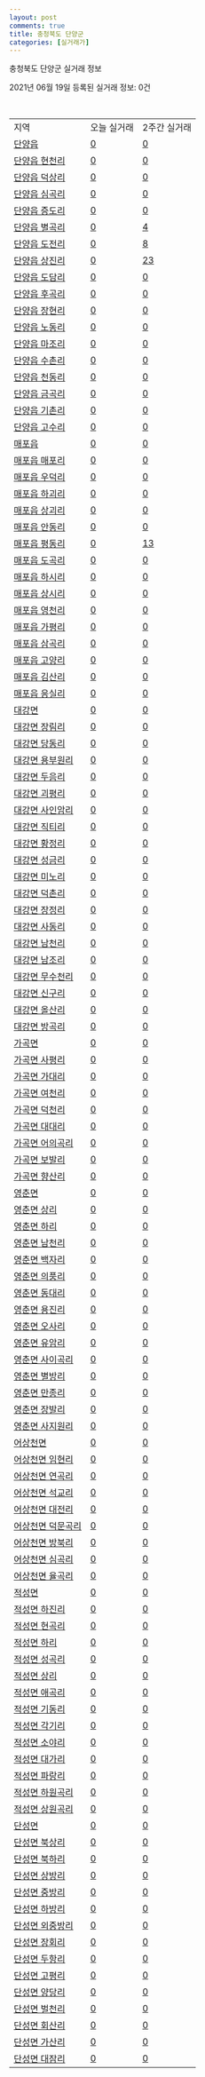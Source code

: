 ```yaml
---
layout: post
comments: true
title: 충청북도 단양군
categories: [실거래가]
---
```


충청북도 단양군 실거래 정보

2021년 06월 19일 등록된 실거래 정보: 0건

<script type="text/javascript">
  google.charts.load('current', {'packages':['corechart']});
  google.charts.setOnLoadCallback(drawChart);

  function drawChart() {
    var data = google.visualization.arrayToDataTable([['거래일', '매매', '전월세', '전매'], ['2021-04', 11, 3, 7], ['2021-05', 14, 0, 0], ['2021-06', 12, 1, 0]]);

    var options = {
      title: '최근 유형별 거래량 추이',
      legend: { position: 'bottom' }
    };

    var chart = new google.visualization.LineChart(document.getElementById('columnchart_material'));
    chart.draw(data, (options));
  }
</script>

<div id="columnchart_material" style="width: 450px; margin-left: -35px"></div>
<br>
<table class="sortable">
  <tr>
    <td>지역</td>
    <td>오늘 실거래</td>
    <td>2주간 실거래</td>
  </tr>

  
  <tr class="item">
    <td><a href="4380025000.html">단양읍</a></td>
    <td><a href="4380025000.html">0</a></td>
    <td><a href="4380025000.html">0</a></td>
  </tr>
    

  <tr class="item">
    <td><a href="4380025021.html">단양읍 현천리</a></td>
    <td><a href="4380025021.html">0</a></td>
    <td><a href="4380025021.html">0</a></td>
  </tr>
    

  <tr class="item">
    <td><a href="4380025022.html">단양읍 덕상리</a></td>
    <td><a href="4380025022.html">0</a></td>
    <td><a href="4380025022.html">0</a></td>
  </tr>
    

  <tr class="item">
    <td><a href="4380025023.html">단양읍 심곡리</a></td>
    <td><a href="4380025023.html">0</a></td>
    <td><a href="4380025023.html">0</a></td>
  </tr>
    

  <tr class="item">
    <td><a href="4380025024.html">단양읍 증도리</a></td>
    <td><a href="4380025024.html">0</a></td>
    <td><a href="4380025024.html">0</a></td>
  </tr>
    

  <tr class="item">
    <td><a href="4380025025.html">단양읍 별곡리</a></td>
    <td><a href="4380025025.html">0</a></td>
    <td><a href="4380025025.html">4</a></td>
  </tr>
    

  <tr class="item">
    <td><a href="4380025026.html">단양읍 도전리</a></td>
    <td><a href="4380025026.html">0</a></td>
    <td><a href="4380025026.html">8</a></td>
  </tr>
    

  <tr class="item">
    <td><a href="4380025027.html">단양읍 상진리</a></td>
    <td><a href="4380025027.html">0</a></td>
    <td><a href="4380025027.html">23</a></td>
  </tr>
    

  <tr class="item">
    <td><a href="4380025028.html">단양읍 도담리</a></td>
    <td><a href="4380025028.html">0</a></td>
    <td><a href="4380025028.html">0</a></td>
  </tr>
    

  <tr class="item">
    <td><a href="4380025029.html">단양읍 후곡리</a></td>
    <td><a href="4380025029.html">0</a></td>
    <td><a href="4380025029.html">0</a></td>
  </tr>
    

  <tr class="item">
    <td><a href="4380025030.html">단양읍 장현리</a></td>
    <td><a href="4380025030.html">0</a></td>
    <td><a href="4380025030.html">0</a></td>
  </tr>
    

  <tr class="item">
    <td><a href="4380025031.html">단양읍 노동리</a></td>
    <td><a href="4380025031.html">0</a></td>
    <td><a href="4380025031.html">0</a></td>
  </tr>
    

  <tr class="item">
    <td><a href="4380025032.html">단양읍 마조리</a></td>
    <td><a href="4380025032.html">0</a></td>
    <td><a href="4380025032.html">0</a></td>
  </tr>
    

  <tr class="item">
    <td><a href="4380025033.html">단양읍 수촌리</a></td>
    <td><a href="4380025033.html">0</a></td>
    <td><a href="4380025033.html">0</a></td>
  </tr>
    

  <tr class="item">
    <td><a href="4380025034.html">단양읍 천동리</a></td>
    <td><a href="4380025034.html">0</a></td>
    <td><a href="4380025034.html">0</a></td>
  </tr>
    

  <tr class="item">
    <td><a href="4380025035.html">단양읍 금곡리</a></td>
    <td><a href="4380025035.html">0</a></td>
    <td><a href="4380025035.html">0</a></td>
  </tr>
    

  <tr class="item">
    <td><a href="4380025036.html">단양읍 기촌리</a></td>
    <td><a href="4380025036.html">0</a></td>
    <td><a href="4380025036.html">0</a></td>
  </tr>
    

  <tr class="item">
    <td><a href="4380025037.html">단양읍 고수리</a></td>
    <td><a href="4380025037.html">0</a></td>
    <td><a href="4380025037.html">0</a></td>
  </tr>
    

  <tr class="item">
    <td><a href="4380025300.html">매포읍</a></td>
    <td><a href="4380025300.html">0</a></td>
    <td><a href="4380025300.html">0</a></td>
  </tr>
    

  <tr class="item">
    <td><a href="4380025321.html">매포읍 매포리</a></td>
    <td><a href="4380025321.html">0</a></td>
    <td><a href="4380025321.html">0</a></td>
  </tr>
    

  <tr class="item">
    <td><a href="4380025322.html">매포읍 우덕리</a></td>
    <td><a href="4380025322.html">0</a></td>
    <td><a href="4380025322.html">0</a></td>
  </tr>
    

  <tr class="item">
    <td><a href="4380025324.html">매포읍 하괴리</a></td>
    <td><a href="4380025324.html">0</a></td>
    <td><a href="4380025324.html">0</a></td>
  </tr>
    

  <tr class="item">
    <td><a href="4380025325.html">매포읍 상괴리</a></td>
    <td><a href="4380025325.html">0</a></td>
    <td><a href="4380025325.html">0</a></td>
  </tr>
    

  <tr class="item">
    <td><a href="4380025326.html">매포읍 안동리</a></td>
    <td><a href="4380025326.html">0</a></td>
    <td><a href="4380025326.html">0</a></td>
  </tr>
    

  <tr class="item">
    <td><a href="4380025327.html">매포읍 평동리</a></td>
    <td><a href="4380025327.html">0</a></td>
    <td><a href="4380025327.html">13</a></td>
  </tr>
    

  <tr class="item">
    <td><a href="4380025328.html">매포읍 도곡리</a></td>
    <td><a href="4380025328.html">0</a></td>
    <td><a href="4380025328.html">0</a></td>
  </tr>
    

  <tr class="item">
    <td><a href="4380025329.html">매포읍 하시리</a></td>
    <td><a href="4380025329.html">0</a></td>
    <td><a href="4380025329.html">0</a></td>
  </tr>
    

  <tr class="item">
    <td><a href="4380025330.html">매포읍 상시리</a></td>
    <td><a href="4380025330.html">0</a></td>
    <td><a href="4380025330.html">0</a></td>
  </tr>
    

  <tr class="item">
    <td><a href="4380025331.html">매포읍 영천리</a></td>
    <td><a href="4380025331.html">0</a></td>
    <td><a href="4380025331.html">0</a></td>
  </tr>
    

  <tr class="item">
    <td><a href="4380025332.html">매포읍 가평리</a></td>
    <td><a href="4380025332.html">0</a></td>
    <td><a href="4380025332.html">0</a></td>
  </tr>
    

  <tr class="item">
    <td><a href="4380025333.html">매포읍 삼곡리</a></td>
    <td><a href="4380025333.html">0</a></td>
    <td><a href="4380025333.html">0</a></td>
  </tr>
    

  <tr class="item">
    <td><a href="4380025334.html">매포읍 고양리</a></td>
    <td><a href="4380025334.html">0</a></td>
    <td><a href="4380025334.html">0</a></td>
  </tr>
    

  <tr class="item">
    <td><a href="4380025335.html">매포읍 김산리</a></td>
    <td><a href="4380025335.html">0</a></td>
    <td><a href="4380025335.html">0</a></td>
  </tr>
    

  <tr class="item">
    <td><a href="4380025336.html">매포읍 응실리</a></td>
    <td><a href="4380025336.html">0</a></td>
    <td><a href="4380025336.html">0</a></td>
  </tr>
    

  <tr class="item">
    <td><a href="4380031000.html">대강면</a></td>
    <td><a href="4380031000.html">0</a></td>
    <td><a href="4380031000.html">0</a></td>
  </tr>
    

  <tr class="item">
    <td><a href="4380031021.html">대강면 장림리</a></td>
    <td><a href="4380031021.html">0</a></td>
    <td><a href="4380031021.html">0</a></td>
  </tr>
    

  <tr class="item">
    <td><a href="4380031023.html">대강면 당동리</a></td>
    <td><a href="4380031023.html">0</a></td>
    <td><a href="4380031023.html">0</a></td>
  </tr>
    

  <tr class="item">
    <td><a href="4380031024.html">대강면 용부원리</a></td>
    <td><a href="4380031024.html">0</a></td>
    <td><a href="4380031024.html">0</a></td>
  </tr>
    

  <tr class="item">
    <td><a href="4380031033.html">대강면 두음리</a></td>
    <td><a href="4380031033.html">0</a></td>
    <td><a href="4380031033.html">0</a></td>
  </tr>
    

  <tr class="item">
    <td><a href="4380031034.html">대강면 괴평리</a></td>
    <td><a href="4380031034.html">0</a></td>
    <td><a href="4380031034.html">0</a></td>
  </tr>
    

  <tr class="item">
    <td><a href="4380031035.html">대강면 사인암리</a></td>
    <td><a href="4380031035.html">0</a></td>
    <td><a href="4380031035.html">0</a></td>
  </tr>
    

  <tr class="item">
    <td><a href="4380031036.html">대강면 직티리</a></td>
    <td><a href="4380031036.html">0</a></td>
    <td><a href="4380031036.html">0</a></td>
  </tr>
    

  <tr class="item">
    <td><a href="4380031037.html">대강면 황정리</a></td>
    <td><a href="4380031037.html">0</a></td>
    <td><a href="4380031037.html">0</a></td>
  </tr>
    

  <tr class="item">
    <td><a href="4380031038.html">대강면 성금리</a></td>
    <td><a href="4380031038.html">0</a></td>
    <td><a href="4380031038.html">0</a></td>
  </tr>
    

  <tr class="item">
    <td><a href="4380031039.html">대강면 미노리</a></td>
    <td><a href="4380031039.html">0</a></td>
    <td><a href="4380031039.html">0</a></td>
  </tr>
    

  <tr class="item">
    <td><a href="4380031040.html">대강면 덕촌리</a></td>
    <td><a href="4380031040.html">0</a></td>
    <td><a href="4380031040.html">0</a></td>
  </tr>
    

  <tr class="item">
    <td><a href="4380031041.html">대강면 장정리</a></td>
    <td><a href="4380031041.html">0</a></td>
    <td><a href="4380031041.html">0</a></td>
  </tr>
    

  <tr class="item">
    <td><a href="4380031042.html">대강면 사동리</a></td>
    <td><a href="4380031042.html">0</a></td>
    <td><a href="4380031042.html">0</a></td>
  </tr>
    

  <tr class="item">
    <td><a href="4380031043.html">대강면 남천리</a></td>
    <td><a href="4380031043.html">0</a></td>
    <td><a href="4380031043.html">0</a></td>
  </tr>
    

  <tr class="item">
    <td><a href="4380031044.html">대강면 남조리</a></td>
    <td><a href="4380031044.html">0</a></td>
    <td><a href="4380031044.html">0</a></td>
  </tr>
    

  <tr class="item">
    <td><a href="4380031045.html">대강면 무수천리</a></td>
    <td><a href="4380031045.html">0</a></td>
    <td><a href="4380031045.html">0</a></td>
  </tr>
    

  <tr class="item">
    <td><a href="4380031046.html">대강면 신구리</a></td>
    <td><a href="4380031046.html">0</a></td>
    <td><a href="4380031046.html">0</a></td>
  </tr>
    

  <tr class="item">
    <td><a href="4380031047.html">대강면 올산리</a></td>
    <td><a href="4380031047.html">0</a></td>
    <td><a href="4380031047.html">0</a></td>
  </tr>
    

  <tr class="item">
    <td><a href="4380031048.html">대강면 방곡리</a></td>
    <td><a href="4380031048.html">0</a></td>
    <td><a href="4380031048.html">0</a></td>
  </tr>
    

  <tr class="item">
    <td><a href="4380032000.html">가곡면</a></td>
    <td><a href="4380032000.html">0</a></td>
    <td><a href="4380032000.html">0</a></td>
  </tr>
    

  <tr class="item">
    <td><a href="4380032021.html">가곡면 사평리</a></td>
    <td><a href="4380032021.html">0</a></td>
    <td><a href="4380032021.html">0</a></td>
  </tr>
    

  <tr class="item">
    <td><a href="4380032022.html">가곡면 가대리</a></td>
    <td><a href="4380032022.html">0</a></td>
    <td><a href="4380032022.html">0</a></td>
  </tr>
    

  <tr class="item">
    <td><a href="4380032023.html">가곡면 여천리</a></td>
    <td><a href="4380032023.html">0</a></td>
    <td><a href="4380032023.html">0</a></td>
  </tr>
    

  <tr class="item">
    <td><a href="4380032024.html">가곡면 덕천리</a></td>
    <td><a href="4380032024.html">0</a></td>
    <td><a href="4380032024.html">0</a></td>
  </tr>
    

  <tr class="item">
    <td><a href="4380032025.html">가곡면 대대리</a></td>
    <td><a href="4380032025.html">0</a></td>
    <td><a href="4380032025.html">0</a></td>
  </tr>
    

  <tr class="item">
    <td><a href="4380032026.html">가곡면 어의곡리</a></td>
    <td><a href="4380032026.html">0</a></td>
    <td><a href="4380032026.html">0</a></td>
  </tr>
    

  <tr class="item">
    <td><a href="4380032027.html">가곡면 보발리</a></td>
    <td><a href="4380032027.html">0</a></td>
    <td><a href="4380032027.html">0</a></td>
  </tr>
    

  <tr class="item">
    <td><a href="4380032028.html">가곡면 향산리</a></td>
    <td><a href="4380032028.html">0</a></td>
    <td><a href="4380032028.html">0</a></td>
  </tr>
    

  <tr class="item">
    <td><a href="4380033000.html">영춘면</a></td>
    <td><a href="4380033000.html">0</a></td>
    <td><a href="4380033000.html">0</a></td>
  </tr>
    

  <tr class="item">
    <td><a href="4380033021.html">영춘면 상리</a></td>
    <td><a href="4380033021.html">0</a></td>
    <td><a href="4380033021.html">0</a></td>
  </tr>
    

  <tr class="item">
    <td><a href="4380033022.html">영춘면 하리</a></td>
    <td><a href="4380033022.html">0</a></td>
    <td><a href="4380033022.html">0</a></td>
  </tr>
    

  <tr class="item">
    <td><a href="4380033023.html">영춘면 남천리</a></td>
    <td><a href="4380033023.html">0</a></td>
    <td><a href="4380033023.html">0</a></td>
  </tr>
    

  <tr class="item">
    <td><a href="4380033024.html">영춘면 백자리</a></td>
    <td><a href="4380033024.html">0</a></td>
    <td><a href="4380033024.html">0</a></td>
  </tr>
    

  <tr class="item">
    <td><a href="4380033025.html">영춘면 의풍리</a></td>
    <td><a href="4380033025.html">0</a></td>
    <td><a href="4380033025.html">0</a></td>
  </tr>
    

  <tr class="item">
    <td><a href="4380033026.html">영춘면 동대리</a></td>
    <td><a href="4380033026.html">0</a></td>
    <td><a href="4380033026.html">0</a></td>
  </tr>
    

  <tr class="item">
    <td><a href="4380033027.html">영춘면 용진리</a></td>
    <td><a href="4380033027.html">0</a></td>
    <td><a href="4380033027.html">0</a></td>
  </tr>
    

  <tr class="item">
    <td><a href="4380033028.html">영춘면 오사리</a></td>
    <td><a href="4380033028.html">0</a></td>
    <td><a href="4380033028.html">0</a></td>
  </tr>
    

  <tr class="item">
    <td><a href="4380033029.html">영춘면 유암리</a></td>
    <td><a href="4380033029.html">0</a></td>
    <td><a href="4380033029.html">0</a></td>
  </tr>
    

  <tr class="item">
    <td><a href="4380033030.html">영춘면 사이곡리</a></td>
    <td><a href="4380033030.html">0</a></td>
    <td><a href="4380033030.html">0</a></td>
  </tr>
    

  <tr class="item">
    <td><a href="4380033031.html">영춘면 별방리</a></td>
    <td><a href="4380033031.html">0</a></td>
    <td><a href="4380033031.html">0</a></td>
  </tr>
    

  <tr class="item">
    <td><a href="4380033032.html">영춘면 만종리</a></td>
    <td><a href="4380033032.html">0</a></td>
    <td><a href="4380033032.html">0</a></td>
  </tr>
    

  <tr class="item">
    <td><a href="4380033033.html">영춘면 장발리</a></td>
    <td><a href="4380033033.html">0</a></td>
    <td><a href="4380033033.html">0</a></td>
  </tr>
    

  <tr class="item">
    <td><a href="4380033034.html">영춘면 사지원리</a></td>
    <td><a href="4380033034.html">0</a></td>
    <td><a href="4380033034.html">0</a></td>
  </tr>
    

  <tr class="item">
    <td><a href="4380034000.html">어상천면</a></td>
    <td><a href="4380034000.html">0</a></td>
    <td><a href="4380034000.html">0</a></td>
  </tr>
    

  <tr class="item">
    <td><a href="4380034021.html">어상천면 임현리</a></td>
    <td><a href="4380034021.html">0</a></td>
    <td><a href="4380034021.html">0</a></td>
  </tr>
    

  <tr class="item">
    <td><a href="4380034022.html">어상천면 연곡리</a></td>
    <td><a href="4380034022.html">0</a></td>
    <td><a href="4380034022.html">0</a></td>
  </tr>
    

  <tr class="item">
    <td><a href="4380034023.html">어상천면 석교리</a></td>
    <td><a href="4380034023.html">0</a></td>
    <td><a href="4380034023.html">0</a></td>
  </tr>
    

  <tr class="item">
    <td><a href="4380034024.html">어상천면 대전리</a></td>
    <td><a href="4380034024.html">0</a></td>
    <td><a href="4380034024.html">0</a></td>
  </tr>
    

  <tr class="item">
    <td><a href="4380034025.html">어상천면 덕문곡리</a></td>
    <td><a href="4380034025.html">0</a></td>
    <td><a href="4380034025.html">0</a></td>
  </tr>
    

  <tr class="item">
    <td><a href="4380034026.html">어상천면 방북리</a></td>
    <td><a href="4380034026.html">0</a></td>
    <td><a href="4380034026.html">0</a></td>
  </tr>
    

  <tr class="item">
    <td><a href="4380034027.html">어상천면 심곡리</a></td>
    <td><a href="4380034027.html">0</a></td>
    <td><a href="4380034027.html">0</a></td>
  </tr>
    

  <tr class="item">
    <td><a href="4380034028.html">어상천면 율곡리</a></td>
    <td><a href="4380034028.html">0</a></td>
    <td><a href="4380034028.html">0</a></td>
  </tr>
    

  <tr class="item">
    <td><a href="4380035000.html">적성면</a></td>
    <td><a href="4380035000.html">0</a></td>
    <td><a href="4380035000.html">0</a></td>
  </tr>
    

  <tr class="item">
    <td><a href="4380035021.html">적성면 하진리</a></td>
    <td><a href="4380035021.html">0</a></td>
    <td><a href="4380035021.html">0</a></td>
  </tr>
    

  <tr class="item">
    <td><a href="4380035022.html">적성면 현곡리</a></td>
    <td><a href="4380035022.html">0</a></td>
    <td><a href="4380035022.html">0</a></td>
  </tr>
    

  <tr class="item">
    <td><a href="4380035023.html">적성면 하리</a></td>
    <td><a href="4380035023.html">0</a></td>
    <td><a href="4380035023.html">0</a></td>
  </tr>
    

  <tr class="item">
    <td><a href="4380035024.html">적성면 성곡리</a></td>
    <td><a href="4380035024.html">0</a></td>
    <td><a href="4380035024.html">0</a></td>
  </tr>
    

  <tr class="item">
    <td><a href="4380035025.html">적성면 상리</a></td>
    <td><a href="4380035025.html">0</a></td>
    <td><a href="4380035025.html">0</a></td>
  </tr>
    

  <tr class="item">
    <td><a href="4380035026.html">적성면 애곡리</a></td>
    <td><a href="4380035026.html">0</a></td>
    <td><a href="4380035026.html">0</a></td>
  </tr>
    

  <tr class="item">
    <td><a href="4380035027.html">적성면 기동리</a></td>
    <td><a href="4380035027.html">0</a></td>
    <td><a href="4380035027.html">0</a></td>
  </tr>
    

  <tr class="item">
    <td><a href="4380035028.html">적성면 각기리</a></td>
    <td><a href="4380035028.html">0</a></td>
    <td><a href="4380035028.html">0</a></td>
  </tr>
    

  <tr class="item">
    <td><a href="4380035029.html">적성면 소야리</a></td>
    <td><a href="4380035029.html">0</a></td>
    <td><a href="4380035029.html">0</a></td>
  </tr>
    

  <tr class="item">
    <td><a href="4380035030.html">적성면 대가리</a></td>
    <td><a href="4380035030.html">0</a></td>
    <td><a href="4380035030.html">0</a></td>
  </tr>
    

  <tr class="item">
    <td><a href="4380035031.html">적성면 파랑리</a></td>
    <td><a href="4380035031.html">0</a></td>
    <td><a href="4380035031.html">0</a></td>
  </tr>
    

  <tr class="item">
    <td><a href="4380035032.html">적성면 하원곡리</a></td>
    <td><a href="4380035032.html">0</a></td>
    <td><a href="4380035032.html">0</a></td>
  </tr>
    

  <tr class="item">
    <td><a href="4380035033.html">적성면 상원곡리</a></td>
    <td><a href="4380035033.html">0</a></td>
    <td><a href="4380035033.html">0</a></td>
  </tr>
    

  <tr class="item">
    <td><a href="4380036000.html">단성면</a></td>
    <td><a href="4380036000.html">0</a></td>
    <td><a href="4380036000.html">0</a></td>
  </tr>
    

  <tr class="item">
    <td><a href="4380036021.html">단성면 북상리</a></td>
    <td><a href="4380036021.html">0</a></td>
    <td><a href="4380036021.html">0</a></td>
  </tr>
    

  <tr class="item">
    <td><a href="4380036022.html">단성면 북하리</a></td>
    <td><a href="4380036022.html">0</a></td>
    <td><a href="4380036022.html">0</a></td>
  </tr>
    

  <tr class="item">
    <td><a href="4380036023.html">단성면 상방리</a></td>
    <td><a href="4380036023.html">0</a></td>
    <td><a href="4380036023.html">0</a></td>
  </tr>
    

  <tr class="item">
    <td><a href="4380036024.html">단성면 중방리</a></td>
    <td><a href="4380036024.html">0</a></td>
    <td><a href="4380036024.html">0</a></td>
  </tr>
    

  <tr class="item">
    <td><a href="4380036025.html">단성면 하방리</a></td>
    <td><a href="4380036025.html">0</a></td>
    <td><a href="4380036025.html">0</a></td>
  </tr>
    

  <tr class="item">
    <td><a href="4380036026.html">단성면 외중방리</a></td>
    <td><a href="4380036026.html">0</a></td>
    <td><a href="4380036026.html">0</a></td>
  </tr>
    

  <tr class="item">
    <td><a href="4380036027.html">단성면 장회리</a></td>
    <td><a href="4380036027.html">0</a></td>
    <td><a href="4380036027.html">0</a></td>
  </tr>
    

  <tr class="item">
    <td><a href="4380036028.html">단성면 두항리</a></td>
    <td><a href="4380036028.html">0</a></td>
    <td><a href="4380036028.html">0</a></td>
  </tr>
    

  <tr class="item">
    <td><a href="4380036029.html">단성면 고평리</a></td>
    <td><a href="4380036029.html">0</a></td>
    <td><a href="4380036029.html">0</a></td>
  </tr>
    

  <tr class="item">
    <td><a href="4380036030.html">단성면 양당리</a></td>
    <td><a href="4380036030.html">0</a></td>
    <td><a href="4380036030.html">0</a></td>
  </tr>
    

  <tr class="item">
    <td><a href="4380036031.html">단성면 벌천리</a></td>
    <td><a href="4380036031.html">0</a></td>
    <td><a href="4380036031.html">0</a></td>
  </tr>
    

  <tr class="item">
    <td><a href="4380036032.html">단성면 회산리</a></td>
    <td><a href="4380036032.html">0</a></td>
    <td><a href="4380036032.html">0</a></td>
  </tr>
    

  <tr class="item">
    <td><a href="4380036033.html">단성면 가산리</a></td>
    <td><a href="4380036033.html">0</a></td>
    <td><a href="4380036033.html">0</a></td>
  </tr>
    

  <tr class="item">
    <td><a href="4380036034.html">단성면 대잠리</a></td>
    <td><a href="4380036034.html">0</a></td>
    <td><a href="4380036034.html">0</a></td>
  </tr>
    


</table>


    